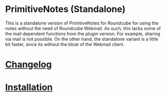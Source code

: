 # PrimitiveNotes (Standalone)
This is a standalone version of PrimitiveNotes for Roundcube for using the notes without the need of Roundcube Webmail. As such, this lacks some of the mail dependent functions from the plugin version. For example, sharing via mail is not possible. On the other hand, the standalone variant is a little bit faster, since its without the bloat of the Webmail client.  

# [Changelog](https://github.com/Offerel/PrimitiveNotes-Webapp/blob/master/changelog.md)

# [Installation](../../wiki/Installation)